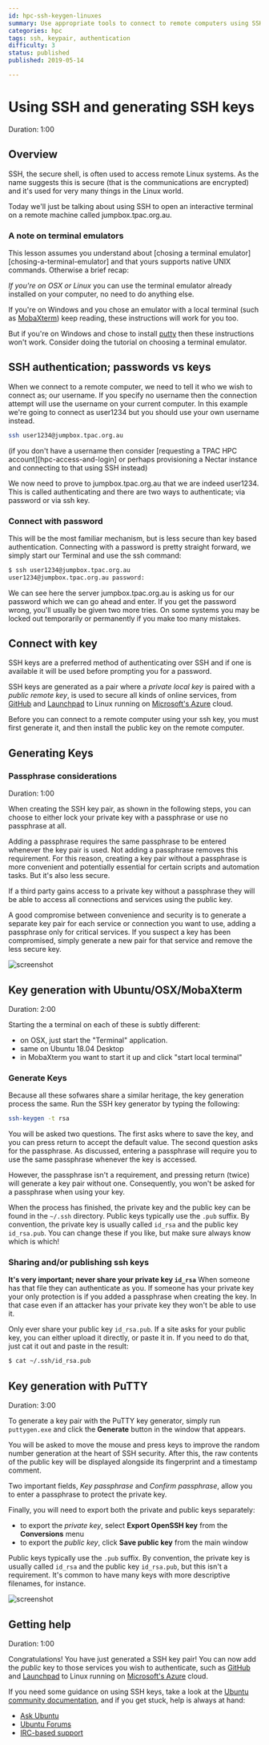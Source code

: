 ```yaml
---
id: hpc-ssh-keygen-linuxes
summary: Use appropriate tools to connect to remote computers using SSH.  Generate SSH keys and install SSH keys for better security.
categories: hpc
tags: ssh, keypair, authentication
difficulty: 3
status: published
published: 2019-05-14

---
```


# Using SSH and generating SSH keys
Duration: 1:00

## Overview

SSH, the secure shell, is often used to access remote Linux systems.  As the name suggests this is secure (that is the communications are encrypted) and it's used for very many things in the Linux world.  

Today we'll just be talking about using SSH to open an interactive terminal on a remote machine called jumpbox.tpac.org.au.

### A note on terminal emulators

This lesson assumes you understand about [chosing a terminal emulator][chosing-a-terminal-emulator] and that yours supports native UNIX commands.  Otherwise a brief recap:

*If you're on OSX or Linux* you can use the terminal emulator already installed on your computer, no need to do anything else.

If you're on Windows and you chose an emulator with a local terminal (such as [MobaXterm][mobaxterm]) keep reading, these instructions will work for you too.

But if you're on Windows and chose to install [putty][putty] then these instructions won't work.  Consider doing the tutorial on choosing a terminal emulator.

## SSH authentication; passwords vs keys

When we connect to a remote computer, we need to tell it who we wish to connect as; our username.  If you specify no username then the connection attempt will use the username on your current computer.  In this example we're going to connect as user1234 but you should use your own username instead.

```bash
ssh user1234@jumpbox.tpac.org.au
```

(if you don't have a username then consider [requesting a TPAC HPC account][hpc-access-and-login] or perhaps provisioning a Nectar instance and connecting to that using SSH instead)

We now need to prove to jumpbox.tpac.org.au that we are indeed user1234.  This is called authenticating and there are two ways to authenticate; via password or via ssh key.

### Connect with password

This will be the most familiar mechanism, but is less secure than key based authentication.  Connecting with a password is pretty straight forward, we simply start our Terminal and use the ssh command:

```bash
$ ssh user1234@jumpbox.tpac.org.au
user1234@jumpbox.tpac.org.au password:
```

We can see here the server jumpbox.tpac.org.au is asking us for our password which we can go ahead and enter.  If you get the password wrong, you'll usually be given two more tries.  On some systems you may be locked out temporarily or permanently if you make too many mistakes.

## Connect with key

SSH keys are a preferred method of authenticating over SSH and if one is available it will be used before prompting you for a password.

SSH keys are generated as a pair where a *private local key* is paired with a *public remote key*, is used to secure all kinds of online services, from [GitHub][github] and [Launchpad][launchpad] to Linux running on [Microsoft's Azure][azure] cloud.

Before you can connect to a remote computer using your ssh key, you must first generate it, and then install the public key on the remote computer.

## Generating Keys

### Passphrase considerations
Duration: 1:00

When creating the SSH key pair, as shown in the following steps, you can choose to either lock your private key with a passphrase or use no passphrase at all.

Adding a passphrase requires the same passphrase to be entered whenever the key pair is used. Not adding a passphrase removes this requirement. For this reason, creating a key pair without a passphrase is more convenient and potentially essential for certain scripts and automation tasks. But it's also less secure.

If a third party gains access to a private key without a passphrase they will be able to access all connections and services using the public key.

A good compromise between convenience and security is to generate a separate key pair for each service or connection you want to use, adding a passphrase only for critical services. If you suspect a key has been compromised, simply generate a new pair for that service and remove the less secure key.

![screenshot](https://assets.ubuntu.com/v1/53c41ab4-windows_ubuntu_keygen.png)

## Key generation with Ubuntu/OSX/MobaXterm
Duration: 2:00

Starting the a terminal on each of these is subtly different:

- on OSX, just start the "Terminal" application.
- same on Ubuntu 18.04 Desktop
- in MobaXterm you want to start it up and click "start local terminal"

### Generate Keys

Because all these sofwares share a similar heritage, the key generation process the same. Run the SSH key generator by typing the following:

```bash
ssh-keygen -t rsa
```

You will be asked two questions. The first asks where to save the key, and you can press return to accept the default value. The second question asks for the passphrase. As discussed, entering a passphrase will require you to use the same passphrase whenever the key is accessed.

However, the passphrase isn't a requirement, and pressing return (twice) will generate a key pair without one. Consequently, you won't be asked for a passphrase when using your key.

When the process has finished, the private key and the public key can be found in the `~/.ssh` directory.  Public keys typically use the `.pub` suffix. By convention, the private key is usually called `id_rsa` and the public key `id_rsa.pub`.  You can change these if you like, but make sure always know which is which!

### Sharing and/or publishing ssh keys
**It's very important; never share your private key `id_rsa`**  When someone has that file they can authenticate as you.  If someone has your private key your only protection is if you added a passphrase when creating the key.  In that case even if an attacker has your private key they won't be able to use it.

Only ever share your public key `id_rsa.pub`.  If a site asks for your public key, you can either upload it directly, or paste it in.  If you need to do that, just cat it out and paste in the result:
```bash
$ cat ~/.ssh/id_rsa.pub
```

## Key generation with PuTTY
Duration: 3:00

To generate a key pair with the PuTTY key generator, simply run `puttygen.exe` and click the **Generate** button in the window that appears.

You will be asked to move the mouse and press keys to improve the random number generation at the heart of SSH security. After this, the raw contents of the public key will be displayed alongside its fingerprint and a timestamp comment.

Two important fields, *Key passphrase* and *Confirm passphrase*, allow you to enter a passphrase to protect the private key.

Finally, you will need to export both the private and public keys separately:

- to export the *private key*, select **Export OpenSSH key** from the **Conversions** menu
- to export the *public key*, click **Save public key** from the main window

Public keys typically use the `.pub` suffix. By convention, the private key is usually called `id_rsa` and the public key `id_rsa.pub`, but this isn't a requirement. It's common to have many keys with more descriptive filenames, for instance.

![screenshot](https://assets.ubuntu.com/v1/399589eb-windows_keygen_putty_export.png)


## Getting help
Duration: 1:00

Congratulations! You have just generated a SSH key pair! You can now add the *public* key to those services you wish to authenticate, such as [GitHub][github] and [Launchpad][launchpad] to Linux running on [Microsoft's Azure][azure] cloud.

If you need some guidance on using SSH keys, take a look at the [Ubuntu community documentation][commdocs], and if you get stuck, help is always at hand:

* [Ask Ubuntu][askubuntu]
* [Ubuntu Forums][forums]
* [IRC-based support][ubuntuirc]

<!-- LINKS -->
[commdocs]: https://help.ubuntu.com/community/SSH/OpenSSH/Keys
[msubuntu]: https://www.microsoft.com/en-us/store/p/ubuntu/9nblggh4msv6
[getstartedcli]: https://help.ubuntu.com/community/UsingTheTerminal
[github]: https://help.github.com/categories/authenticating-to-github/
[launchpad]: https://help.launchpad.net/YourAccount/CreatingAnSSHKeyPair
[azure]: https://docs.microsoft.com/en-us/azure/virtual-machines/linux/ssh-from-windows
[ubuntuonwin]: https://www.microsoft.com/en-us/store/p/ubuntu/9nblggh4msv6
[ubuntuonwintut]: https://tutorials.ubuntu.com/tutorial/tutorial-ubuntu-on-windows
[putty]: http://www.putty.org/
[mobaxterm]: https://mobaxterm.mobatek.net/download.html
[askubuntu]: https://askubuntu.com/
[forums]: https://ubuntuforums.org/
[ubuntuirc]: https://wiki.ubuntu.com/IRC/ChannelList
